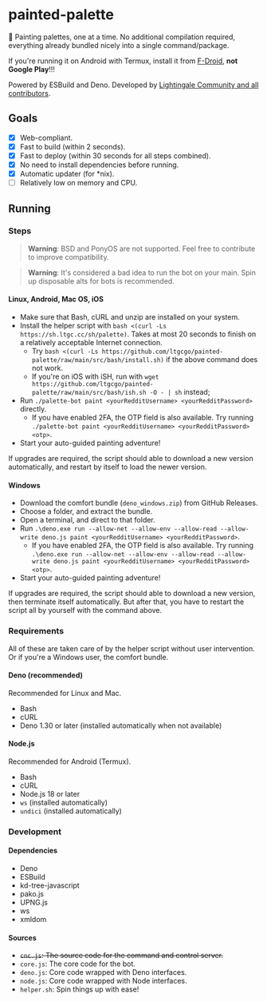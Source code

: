 # painted-palette
🎨 Painting palettes, one at a time. No additional compilation required, everything already bundled nicely into a single command/package.

If you're running it on Android with Termux, install it from [F-Droid](https://f-droid.org/en/packages/com.termux/#versions), **not Google Play**!!!

Powered by ESBuild and Deno. Developed by [Lightingale Community and all contributors](CREDITS.md).

## Goals
- [x] Web-compliant.
- [x] Fast to build (within 2 seconds).
- [x] Fast to deploy (within 30 seconds for all steps combined).
- [x] No need to install dependencies before running.
- [x] Automatic updater (for *nix).
- [ ] Relatively low on memory and CPU.

## Running
### Steps
> **Warning**: BSD and PonyOS are not supported. Feel free to contribute to improve compatibility.

> **Warning**: It's considered a bad idea to run the bot on your main. Spin up disposable alts for bots is recommended.

#### Linux, Android, Mac OS, iOS
* Make sure that Bash, cURL and unzip are installed on your system.
* Install the helper script with `bash <(curl -Ls https://sh.ltgc.cc/sh/palette)`. Takes at most 20 seconds to finish on a relatively acceptable Internet connection.
  * Try `bash <(curl -Ls https://github.com/ltgcgo/painted-palette/raw/main/src/bash/install.sh)` if the above command does not work.
  * If you're on iOS with iSH, run with `wget https://github.com/ltgcgo/painted-palette/raw/main/src/bash/ish.sh -O - | sh` instead;
* Run `./palette-bot paint <yourRedditUsername> <yourRedditPassword>` directly.
  * If you have enabled 2FA, the OTP field is also available. Try running `./palette-bot paint <yourRedditUsername> <yourRedditPassword> <otp>`.
* Start your auto-guided painting adventure!

If upgrades are required, the script should able to download a new version automatically, and restart by itself to load the newer version.

#### Windows
* Download the comfort bundle (`deno_windows.zip`) from GitHub Releases.
* Choose a folder, and extract the bundle.
* Open a terminal, and direct to that folder.
* Run `.\deno.exe run --allow-net --allow-env --allow-read --allow-write deno.js paint <yourRedditUsername> <yourRedditPassword>`.
  * If you have enabled 2FA, the OTP field is also available. Try running `.\deno.exe run --allow-net --allow-env --allow-read --allow-write deno.js paint <yourRedditUsername> <yourRedditPassword> <otp>`.
* Start your auto-guided painting adventure!

If upgrades are required, the script should able to download a new version, then terminate itself automatically. But after that, you have to restart the script all by yourself with the command above.

### Requirements
All of these are taken care of by the helper script without user intervention. Or if you're a Windows user, the comfort bundle.

#### Deno (recommended)
Recommended for Linux and Mac.

* Bash
* cURL
* Deno 1.30 or later (installed automatically when not available)

#### Node.js
Recommended for Android (Termux).

* Bash
* cURL
* Node.js 18 or later
* `ws` (installed automatically)
* `undici` (installed automatically)

### Development
#### Dependencies
* Deno
* ESBuild
* kd-tree-javascript
* pako.js
* UPNG.js
* ws
* xmldom

#### Sources
* ~~`cnc.js`: The source code for the command and control server.~~
* `core.js`: The core code for the bot.
* `deno.js`: Core code wrapped with Deno interfaces.
* `node.js`: Core code wrapped with Node interfaces.
* `helper.sh`: Spin things up with ease!
